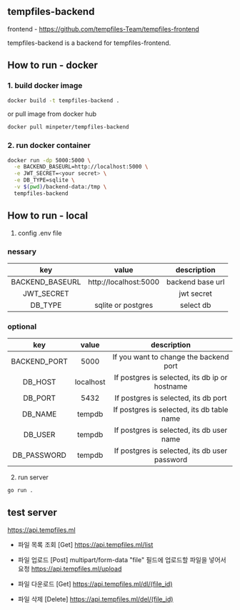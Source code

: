 ## tempfiles-backend

frontend - https://github.com/tempfiles-Team/tempfiles-frontend

tempfiles-backend is a backend for tempfiles-frontend.

## How to run - docker

### 1. build docker image

```bash
docker build -t tempfiles-backend .
```

or pull image from docker hub

```bash
docker pull minpeter/tempfiles-backend
```

### 2. run docker container

```bash
docker run -dp 5000:5000 \
  -e BACKEND_BASEURL=http://localhost:5000 \
  -e JWT_SECRET=<your secret> \
  -e DB_TYPE=sqlite \
  -v $(pwd)/backend-data:/tmp \
  tempfiles-backend
```

## How to run - local

1. config .env file

### nessary

|       key       |         value         |   description    |
| :-------------: | :-------------------: | :--------------: |
| BACKEND_BASEURL | http://localhost:5000 | backend base url |
|   JWT_SECRET    |     <your secret>     |    jwt secret    |
|     DB_TYPE     |  sqlite or postgres   |    select db     |

### optional

|     key      |   value   |                  description                   |
| :----------: | :-------: | :--------------------------------------------: |
| BACKEND_PORT |   5000    |     If you want to change the backend port     |
|   DB_HOST    | localhost | If postgres is selected, its db ip or hostname |
|   DB_PORT    |   5432    |      If postgres is selected, its db port      |
|   DB_NAME    |  tempdb   |   If postgres is selected, its db table name   |
|   DB_USER    |  tempdb   |   If postgres is selected, its db user name    |
| DB_PASSWORD  |  tempdb   | If postgres is selected, its db user password  |

2. run server

```bash
go run .
```

## test server

https://api.tempfiles.ml

- 파일 목록 조회 [Get]
  https://api.tempfiles.ml/list

- 파일 업로드 [Post]
  multipart/form-data "file" 필드에 업로드할 파일을 넣어서 요청
  https://api.tempfiles.ml/upload

- 파일 다운로드 [Get]
  https://api.tempfiles.ml/dl/(file_id)

- 파일 삭제 [Delete]
  https://api.tempfiles.ml/del/(file_id)
